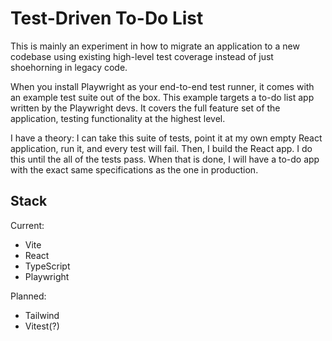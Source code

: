 # Test-Driven To-Do List

This is mainly an experiment in how to migrate an application to a new codebase using existing high-level test coverage instead of just shoehorning in legacy code.

When you install Playwright as your end-to-end test runner, it comes with an example test suite out of the box. This example targets a to-do list app written by the Playwright devs. It covers the full feature set of the application, testing functionality at the highest level.

I have a theory: I can take this suite of tests, point it at my own empty React application, run it, and every test will fail. Then, I build the React app. I do this until the all of the tests pass. When that is done, I will have a to-do app with the exact same specifications as the one in production.

## Stack

Current:

- Vite
- React
- TypeScript
- Playwright

Planned:

- Tailwind
- Vitest(?)

